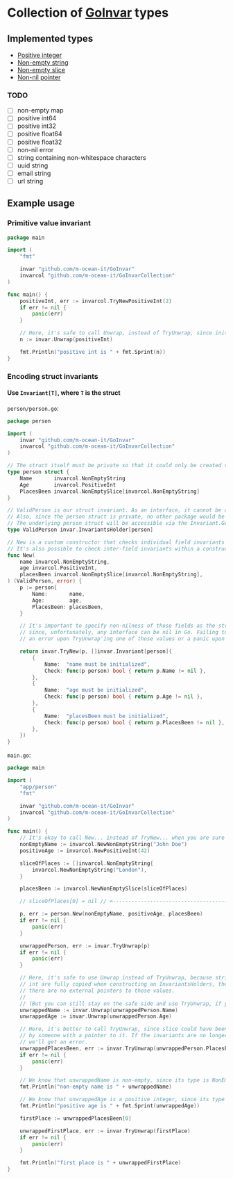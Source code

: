 # Collection of [GoInvar](https://github.com/m-ocean-it/GoInvar) types

## Implemented types

- [Positive integer](https://github.com/m-ocean-it/GoInvarCollection/blob/main/positive_int.go)
- [Non-empty string](https://github.com/m-ocean-it/GoInvarCollection/blob/main/non_empty_string.go)
- [Non-empty slice](https://github.com/m-ocean-it/GoInvarCollection/blob/main/non_empty_slice.go)
- [Non-nil pointer](https://github.com/m-ocean-it/GoInvarCollection/blob/main/non_nil_pointer.go)

### TODO
- [ ] non-empty map
- [ ] positive int64
- [ ] positive int32
- [ ] positive float64
- [ ] positive float32
- [ ] non-nil error
- [ ] string containing non-whitespace characters
- [ ] uuid string
- [ ] email string
- [ ] url string

## Example usage

### Primitive value invariant

```go
package main

import (
    "fmt"

    invar "github.com/m-ocean-it/GoInvar"
    invarcol "github.com/m-ocean-it/GoInvarCollection"
)

func main() {
    positiveInt, err := invarcol.TryNewPositiveInt(2)
    if err != nil {
        panic(err)
    }

    // Here, it's safe to call Unwrap, instead of TryUnwrap, since initialization didn't error above.
    n := invar.Unwrap(positiveInt)

    fmt.Println("positive int is " + fmt.Sprint(n))
}
```

### Encoding struct invariants

#### Use `Invariant[T]`, where `T` is the struct

`person/person.go`:
```go
package person

import (
	invar "github.com/m-ocean-it/GoInvar"
	invarcol "github.com/m-ocean-it/GoInvarCollection"
)

// The struct itself must be private so that it could only be created via the constructor.
type person struct {
	Name       invarcol.NonEmptyString
	Age        invarcol.PositiveInt
	PlacesBeen invarcol.NonEmptySlice[invarcol.NonEmptyString]
}

// ValidPerson is our struct invariant. As an interface, it cannot be directly initialized.
// Also, since the person struct is private, no other package would be able implement that interface.
// The underlying person struct will be accessible via the Invariant.Get method.
type ValidPerson invar.InvariantsHolder[person]

// New is a custom constructor that checks individual field invariants and returns ValidPerson.
// It's also possible to check inter-field invariants within a constructor.
func New(
	name invarcol.NonEmptyString,
	age invarcol.PositiveInt,
	placesBeen invarcol.NonEmptySlice[invarcol.NonEmptyString],
) (ValidPerson, error) {
	p := person{
		Name:       name,
		Age:        age,
		PlacesBeen: placesBeen,
	}

	// It's important to specify non-nilness of those fields as the struct's invariants,
	// since, unfortunately, any interface can be nil in Go. Failing to do so will lead to
	// an error upon TryUnwrap'ing one of those values or a panic upon calling Unwrap.

	return invar.TryNew(p, []invar.Invariant[person]{
		{
			Name:  "name must be initialized",
			Check: func(p person) bool { return p.Name != nil },
		},
		{
			Name:  "age must be initialized",
			Check: func(p person) bool { return p.Age != nil },
		},
		{
			Name:  "placesBeen must be initialized",
			Check: func(p person) bool { return p.PlacesBeen != nil },
		},
	})
}
```

`main.go`:
```go
package main

import (
	"app/person"
	"fmt"

	invar "github.com/m-ocean-it/GoInvar"
	invarcol "github.com/m-ocean-it/GoInvarCollection"
)

func main() {
	// It's okay to call New... instead of TryNew... when you are sure the invariants hold up. It won't panic.
	nonEmptyName := invarcol.NewNonEmptyString("John Doe")
	positiveAge := invarcol.NewPositiveInt(42)

	sliceOfPlaces := []invarcol.NonEmptyString{
		invarcol.NewNonEmptyString("London"),
	}

	placesBeen := invarcol.NewNonEmptySlice(sliceOfPlaces)

	// sliceOfPlaces[0] = nil // <--------------------------------------- TRY UNCOMMENTING

	p, err := person.New(nonEmptyName, positiveAge, placesBeen)
	if err != nil {
		panic(err)
	}

	unwrappedPerson, err := invar.TryUnwrap(p)
	if err != nil {
		panic(err)
	}

	// Here, it's safe to use Unwrap instead of TryUnwrap, because string and
	// int are fully copied when constructing an InvariantsHolders, therefore
	// there are no external pointers to those values.
	//
	// (But you can still stay on the safe side and use TryUnwrap, if you feel like it.)
	unwrappedName := invar.Unwrap(unwrappedPerson.Name)
	unwrappedAge := invar.Unwrap(unwrappedPerson.Age)

	// Here, it's better to call TryUnwrap, since slice could have been modified
	// by someone with a pointer to it. If the invariants are no longer upheld,
	// we'll get an error.
	unwrappedPlacesBeen, err := invar.TryUnwrap(unwrappedPerson.PlacesBeen)
	if err != nil {
		panic(err)
	}

	// We know that unwrappedName is non-empty, since its type is NonEmptyString.
	fmt.Println("non-empty name is " + unwrappedName)

	// We know that unwrappedAge is a positive integer, since its type is PositiveInt.
	fmt.Println("positive age is " + fmt.Sprint(unwrappedAge))

	firstPlace := unwrappedPlacesBeen[0]

	unwrappedFirstPlace, err := invar.TryUnwrap(firstPlace)
	if err != nil {
		panic(err)
	}

	fmt.Println("first place is " + unwrappedFirstPlace)
}
```